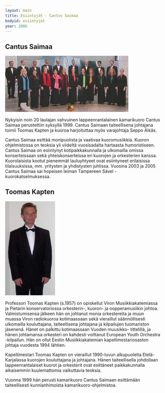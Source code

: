 ```yaml
---
layout: main
title: Esiintyjät - Cantus Saimaa
bodyid: esiintyjat
year: 2006
---
```

## Cantus Saimaa

[![Cantus Saimaa](cantus-saimaa.jpg)](http://www2.lut.fi/~karandas/cantussaimaa.html)

Nykyisin noin 20 laulajan vahvuinen lappeenrantalainen
kamarikuoro Cantus Saimaa perustettiin syksyllä 1999.
Cantus Saimaan taiteellisena johtajana toimii Toomas
Kapten ja kuoroa harjoituttaa myös varajohtaja
Seppo Äikäs.


Cantus Saimaa esittää monipuolista ja
vaativaa kuoromusiikkia. Kuoron ohjelmistossa on
teoksia yli viideltä vuosisadalta hartaasta
humoristiseen. Cantus Saimaa on esiintynyt
kotipaikkakunnalla ja ulkomailla omissa konserteissaan
sekä yhteiskonserteissa eri kuorojen ja orkesterien
kanssa. Kuorolaisista kootut pienemmät lauluyhtyeet
ovat esiintyneet erilaisissa tilaisuuksissa, mm.
yritysten ja yhdistysten juhlissa. Vuosina 2003 ja
2005 Cantus Saimaa sai hopeisen leiman Tampereen Sävel
-kuorokatselmuksessa.


## Toomas Kapten

![Toomas Kapten](toomas-kapten.jpg)


Professori Toomas Kapten (s.1957) on opiskellut Viron
Musiikkiakatemiassa ja Pietarin konservatoriossa
orkesterin-, kuoron- ja oopperamusiikin johtoa.
Valmistumisensa jälkeen hän on johtanut monia
orkestereita ja muun muassa Viron radiokuoroa
kotimaassaan sekä vieraillut säännöllisesti ulkomailla
kouluttajana, taiteellisena johtajana ja kilpailujen
tuomariston jäsenenä. Hänet on palkittu kotimaassaan
Vuoden muusikko- tittelillä, ja hänen johtamansa
orkesteri on kahdesti voittanut European Youth
Orchestra -kilpailun. Hän on ollut Eestin
Musiikkiakatemian kapellimestariosaston johtaja
vuodesta 1994 lähtien.

Kapellimestari Toomas Kapten on vieraillut 1990-luvun
alkupuolelta Etelä-Karjalassa kuorojen kouluttajana ja
johtajana. Hänen taiteellisella johdollaan
lappeenrantalaiset kuorot ja orkesterit ovat
esittäneet paikkakunnalla aikaisemmin kuulemattomia
vaikuttavia teoksia.

Vuonna 1999 hän perusti kamarikuoro Cantus Saimaan
esittämään taiteellisesti kunnianhimoista
kamarikuoro-ohjelmistoa.
